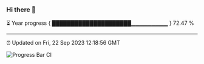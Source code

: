 ### Hi there 👋

⏳ Year progress { █████████████████████▁▁▁▁▁▁▁▁▁ } 72.47 %

---

⏰ Updated on Fri, 22 Sep 2023 12:18:56 GMT

![Progress Bar CI](https://github.com/liununu/liununu/workflows/Progress%20Bar%20CI/badge.svg)
